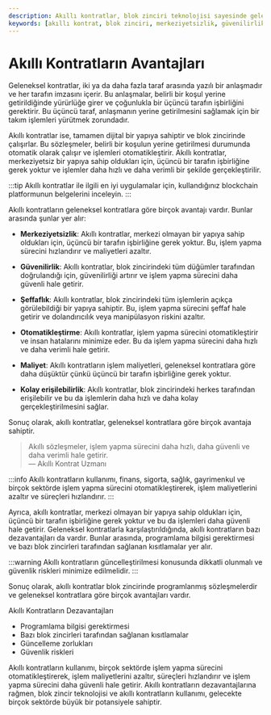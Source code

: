 ```yaml
---
description: Akıllı kontratlar, blok zinciri teknolojisi sayesinde geleneksel kontratlara göre birçok avantaj sunar. Bu makalede akıllı kontratların merkeziyetsizlik, güvenilirlik, şeffaflık ve otomatikleştirme gibi faydaları ele alınmaktadır.
keywords: [akıllı kontrat, blok zinciri, merkeziyetsizlik, güvenilirlik, otomatikleştirme]
---
```


# Akıllı Kontratların Avantajları

Geleneksel kontratlar, iki ya da daha fazla taraf arasında yazılı bir anlaşmadır ve her tarafın imzasını içerir. Bu anlaşmalar, belirli bir koşul yerine getirildiğinde yürürlüğe girer ve çoğunlukla bir üçüncü tarafın işbirliğini gerektirir. Bu üçüncü taraf, anlaşmanın yerine getirilmesini sağlamak için bir takım işlemleri yürütmek zorundadır.

Akıllı kontratlar ise, tamamen dijital bir yapıya sahiptir ve blok zincirinde çalışırlar. Bu sözleşmeler, belirli bir koşulun yerine getirilmesi durumunda otomatik olarak çalışır ve işlemleri otomatikleştirir. Akıllı kontratlar, merkeziyetsiz bir yapıya sahip oldukları için, üçüncü bir tarafın işbirliğine gerek yoktur ve işlemler daha hızlı ve daha verimli bir şekilde gerçekleştirilir.

:::tip
Akıllı kontratlar ile ilgili en iyi uygulamalar için, kullandığınız blockchain platformunun belgelerini inceleyin.
:::

Akıllı kontratların geleneksel kontratlara göre birçok avantajı vardır. Bunlar arasında şunlar yer alır:

- **Merkeziyetsizlik**: Akıllı kontratlar, merkezi olmayan bir yapıya sahip oldukları için, üçüncü bir tarafın işbirliğine gerek yoktur. Bu, işlem yapma sürecini hızlandırır ve maliyetleri azaltır.

- **Güvenilirlik**: Akıllı kontratlar, blok zincirindeki tüm düğümler tarafından doğrulandığı için, güvenilirliği artırır ve işlem yapma sürecini daha güvenli hale getirir.

- **Şeffaflık**: Akıllı kontratlar, blok zincirindeki tüm işlemlerin açıkça görülebildiği bir yapıya sahiptir. Bu, işlem yapma sürecini şeffaf hale getirir ve dolandırıcılık veya manipülasyon riskini azaltır.

- **Otomatikleştirme**: Akıllı kontratlar, işlem yapma sürecini otomatikleştirir ve insan hatalarını minimize eder. Bu da işlem yapma sürecini daha hızlı ve daha verimli hale getirir.

- **Maliyet**: Akıllı kontratların işlem maliyetleri, geleneksel kontratlara göre daha düşüktür çünkü üçüncü bir tarafın işbirliğine gerek yoktur.

- **Kolay erişilebilirlik**: Akıllı kontratlar, blok zincirindeki herkes tarafından erişilebilir ve bu da işlemlerin daha hızlı ve daha kolay gerçekleştirilmesini sağlar.

Sonuç olarak, akıllı kontratlar, geleneksel kontratlara göre birçok avantaja sahiptir. 

> Akıllı sözleşmeler, işlem yapma sürecini daha hızlı, daha güvenli ve daha verimli hale getirir.  
> — Akıllı Kontrat Uzmanı

:::info
Akıllı kontratların kullanımı, finans, sigorta, sağlık, gayrimenkul ve birçok sektörde işlem yapma sürecini otomatikleştirerek, işlem maliyetlerini azaltır ve süreçleri hızlandırır.
:::

Ayrıca, akıllı kontratlar, merkezi olmayan bir yapıya sahip oldukları için, üçüncü bir tarafın işbirliğine gerek yoktur ve bu da işlemleri daha güvenli hale getirir. Geleneksel kontratlarla karşılaştırıldığında, akıllı kontratların bazı dezavantajları da vardır. Bunlar arasında, programlama bilgisi gerektirmesi ve bazı blok zincirleri tarafından sağlanan kısıtlamalar yer alır. 

:::warning
Akıllı kontratların güncelleştirilmesi konusunda dikkatli olunmalı ve güvenlik riskleri minimize edilmelidir.
:::

Sonuç olarak, akıllı kontratlar blok zincirinde programlanmış sözleşmelerdir ve geleneksel kontratlara göre birçok avantajları vardır. 


Akıllı Kontratların Dezavantajları
- Programlama bilgisi gerektirmesi
- Bazı blok zincirleri tarafından sağlanan kısıtlamalar
- Güncelleme zorlukları
- Güvenlik riskleri


Akıllı kontratların kullanımı, birçok sektörde işlem yapma sürecini otomatikleştirerek, işlem maliyetlerini azaltır, süreçleri hızlandırır ve işlem yapma sürecini daha güvenli hale getirir. Akıllı kontratların dezavantajlarına rağmen, blok zincir teknolojisi ve akıllı kontratların kullanımı, gelecekte birçok sektörde büyük bir potansiyele sahiptir.